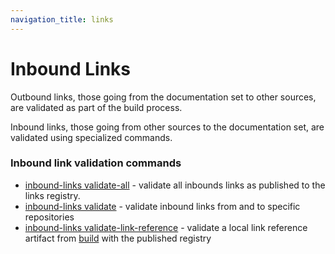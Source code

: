 ```yaml
---
navigation_title: links
---
```


# Inbound Links

Outbound links, those going from the documentation set to other sources, are validated as part of the build process.

Inbound links, those going from other sources to the documentation set, are validated using specialized commands.

### Inbound link validation commands

- [inbound-links validate-all](inbound-links-validate-all.md) - validate all inbounds links as published to the links registry. 
- [inbound-links validate](inbound-links-validate.md)  - validate inbound links from and to specific repositories
- [inbound-links validate-link-reference](inbound-links-validate-link-reference.md) - validate a local link reference artifact from [build](../docset/build.md) with the published registry
